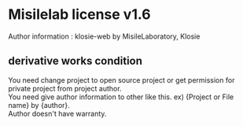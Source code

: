 # Misilelab license v1.6

Author information : klosie-web by MisileLaboratory, Klosie

## derivative works condition

You need change project to open source project or get permission for private project from project author.  
You need give author information to other like this. ex) {Project or File name} by {author}.  
Author doesn't have warranty.  
